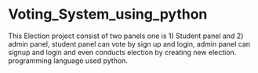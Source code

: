 # Voting_System_using_python

This Election project consist of two panels one is 1) Student panel and 2) admin panel, student panel can vote by sign up and login, admin panel can signup and login and even conducts election by creating new election. programming language used python.
